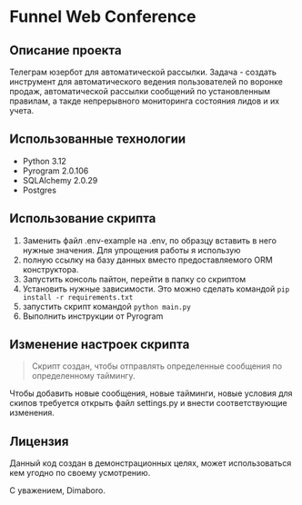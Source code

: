 # Funnel Web Conference
## Описание проекта
Телеграм юзербот для автоматической рассылки.
Задача - создать инструмент для автоматического ведения пользователей по воронке продаж, автоматической рассылки 
сообщений по установленным правилам, а такде непрерывного мониторинга состояния лидов и их учета.
## Использованные технологии
- Python 3.12
- Pyrogram 2.0.106
- SQLAlchemy 2.0.29
- Postgres

## Использование скрипта
1. Заменить файл .env-example на .env, по образцу вставить в него нужные значения. Для упрощения работы я использую 
2. полную ссылку на базу данных вместо предоставляемого ORM конструктора.
2. Запустить консоль пайтон, перейти в папку со скриптом
3. Установить нужные зависимости. Это можно сделать командой 
``` pip install -r requirements.txt ```
4. запустить скрипт командой ```python main.py```
5. Выполнить инструкции от Pyrogram

## Изменение настроек скрипта
> Скрипт создан, чтобы отправлять определенные сообщения по определенному таймингу.

Чтобы добавить новые сообщения, новые тайминги, новые условия для скипов требуется открыть файл settings.py и внести 
соответствующие изменения.

## Лицензия
Данный код создан в демонстрационных целях, может использоваться кем угодно по своему усмотрению. 

С уважением, Dimaboro.